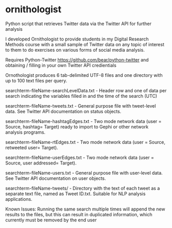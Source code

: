 ornithologist
=============

Python script that retrieves Twitter data via the Twitter API for further analysis

I developed Ornithologist to provide students in my Digital Research Methods course with a small sample of Twitter data on any topic of interest to them to do exercises on various forms of social media analysis. 

Requires Python-Twitter https://github.com/bear/python-twitter and obtaining / filling in your own Twitter API credientials

Ornothologist produces 6 tab-delimited UTF-8 files and one directory with up to 100 text files per query.

searchterm-fileName-searchLevelData.txt - 
Header row and one of data per search indicating the variables filled in and the time of the search (UTC)

searchterm-fileName-tweets.txt - 
General purpose file with tweet-level data. See Twitter API documentation on status objects. 

searchterm-fileName-hashtagEdges.txt - 
Two mode network data (user = Source, hashtag= Target) ready to import to Gephi or other network analysis programs.

searchterm-fileName-rtEdges.txt - 
Two mode network data (user = Source, retweeted user= Target).

searchterm-fileName-userEdges.txt - 
Two mode network data (user = Source, user addressed= Target).

searchterm-fileName-users.txt - 
General purpose file with user-level data. See Twitter API documentation on user objects.

searchterm-fileName-tweets/ - 
Directory with the text of each tweet as a separate text file, named as Tweet ID.txt. Suitable for NLP analysis applications.

Known Issues:
Running the same search multiple times will append the new results to the files, but this can result in duplicated information, which currently must be removed by the end user
